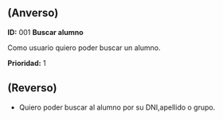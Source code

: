 
## (**Anverso**)

**ID:** 001 **Buscar alumno**                              

Como usuario quiero poder buscar un alumno. 

**Prioridad:** 1

## (**Reverso**)

+ Quiero poder buscar al alumno por su DNI,apellido o grupo. 




